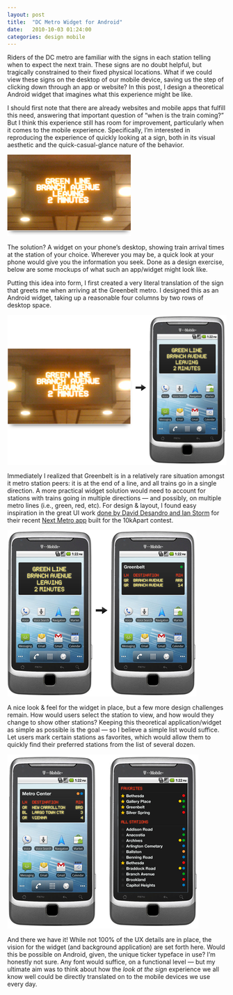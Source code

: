 ```yaml
---
layout: post
title:  "DC Metro Widget for Android"
date:   2010-10-03 01:24:00
categories: design mobile
---
```


Riders of the DC metro are familiar with the signs in each station telling when to expect the next train. These signs are no doubt helpful, but tragically constrained to their fixed physical locations. What if we could view these signs on the desktop of our mobile device, saving us the step of clicking down through an app or website? In this post, I design a theoretical Android widget that imagines what this experience might be like.

I should first note that there are already websites and mobile apps that fulfill this need, answering that important question of “when is the train coming?” But I think this experience still has room for improvement, particularly when it comes to the mobile experience. Specifically, I’m interested in reproducing the experience of quickly looking at a sign, both in its visual aesthetic and the quick-casual-glance nature of the behavior.

<img class="img-centered" src="/images/blog/2010-10-03-dc-metro-widget-for-android/0_sign_itself.png" />

The solution? A widget on your phone’s desktop, showing train arrival times at the station of your choice. Wherever you may be, a quick look at your phone would give you the information you seek. Done as a design exercise, below are some mockups of what such an app/widget might look like.

Putting this idea into form, I first created a very literal translation of the sign that greets me when arriving at the Greenbelt metro. I designed this as an Android widget, taking up a reasonable four columns by two rows of desktop space.

<img class="img-centered" src="/images/blog/2010-10-03-dc-metro-widget-for-android/1-android-dc-metro-widget-sized.png" />

Immediately I realized that Greenbelt is in a relatively rare situation amongst it metro station peers: it is at the end of a line, and all trains go in a single direction. A more practical widget solution would need to account for stations with trains going in multiple directions — and possibly, on multiple metro lines (i.e., green, red, etc). For design & layout, I found easy inspiration in the great UI work <a href="http://10k.aneventapart.com/1/Uploads/413/" target="_blank">done by David Desandro and Ian Storm</a> for their recent <a href="http://10k.aneventapart.com/1/Entry/413" target="_blank">Next Metro app</a> built for the 10kApart contest.

<img class="img-centered" src="/images/blog/2010-10-03-dc-metro-widget-for-android/2-android-dc-metro-widget-sized.png" />

A nice look & feel for the widget in place, but a few more design challenges remain. How would users select the station to view, and how would they change to show other stations? Keeping this theoretical application/widget as simple as possible is the goal — so I believe a simple list would suffice. Let users mark certain stations as favorites, which would allow them to quickly find their preferred stations from the list of several dozen.

<img class="img-centered" src="/images/blog/2010-10-03-dc-metro-widget-for-android/3-android-dc-metro-widget-sized.png" />

And there we have it! While not 100% of the UX details are in place, the vision for the widget (and background application) are set forth here. Would this be possible on Android, given, the unique ticker typeface in use? I’m honestly not sure. Any font would suffice, on a functional level — but my ultimate aim was to think about how the *look at the sign* experience we all know well could be directly translated on to the mobile devices we use every day.
